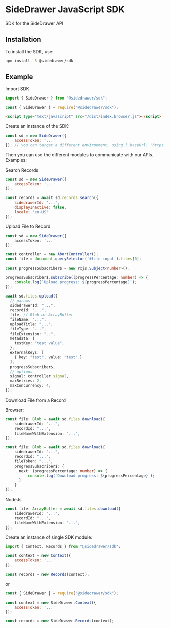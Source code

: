 # SideDrawer JavaScript SDK

SDK for the SideDrawer API

## Installation

To install the SDK, use:

```bash
npm install -S @sidedrawer/sdk
```

## Example

Import SDK

```javascript
import { SideDrawer } from "@sidedrawer/sdk";
```

```javascript
const { SideDrawer } = require("@sidedrawer/sdk");
```

```html
<script type="text/javascript" src="/dist/index.browser.js"></script>
```

Create an instance of the SDK:

```javascript
const sd = new SideDrawer({
    accessToken: '...'
}); // you can target a different environment, using { baseUrl: 'https://...' }
```

Then you can use the different modules to communicate with our APIs. Examples:

Search Records

```javascript
const sd = new SideDrawer({
    accessToken: '...'
});

const records = await sd.records.search({
    sidedrawerId: '...',
    displayInactive: false,
    locale: 'en-US'
});
```

Upload File to Record

```typescript
const sd = new SideDrawer({
    accessToken: '...'
});

const controller = new AbortController();
const file = document.querySelector('#file-input').files[0];

const progressSubscriber$ = new rxjs.Subject<number>();

progressSubscriber$.subscribe((progressPercentage: number) => {
    console.log(`Upload progress: ${progressPercentage}`);
});

await sd.files.upload({
  // params
  sidedrawerId: "...",
  recordId: "...",
  file, // Blob or ArrayBuffer
  fileName: "...",
  uploadTitle: "...",
  fileType: "...",
  fileExtension: "..",
  metadata: {
    testKey: "test value",
  },
  externalKeys: [
    { key: "test", value: "test" }
  ],
  progressSubscriber$,
  // options
  signal: controller.signal,
  maxRetries: 2,
  maxConcurrency: 4,
});
```

Download File from a Record

Browser:

```typescript
const file: Blob = await sd.files.download({
    sidedrawerId: "...",
    recordId: "...",
    fileNameWithExtension: "...",
});

const file: Blob = await sd.files.download({
    sidedrawerId: "...",
    recordId: "...",
    fileToken: "...",
    progressSubscriber$: {
      next: (progressPercentage: number) => {
          console.log(`Download progress: ${progressPercentage}`);
      }
    }
});
```

NodeJs

```typescript
const file: ArrayBuffer = await sd.files.download({
    sidedrawerId: "...",
    recordId: "...",
    fileNameWithExtension: "...",
});
```

Create an instance of single SDK module:

```javascript
import { Context, Records } from "@sidedrawer/sdk";

const context = new Context({
    accessToken: '...'
});

const records = new Records(context);
```

or

```javascript
const { SideDrawer } = require("@sidedrawer/sdk");

const context = new SideDrawer.Context({
    accessToken: '...'
});

const records = new SideDrawer.Records(context);
```
